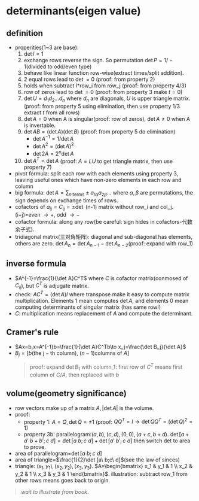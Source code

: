 # determinants(eigen value)

## definition
- properities(1~3 are base):
    1. $\det I=1$
    2. exchange rows reverse the sign. So permutation $\det P=1/-1$(divided to odd/even type)
    3. behave like linear function row-wise(extract times/split addition).
    4. 2 equal rows lead to $\det =0$ (proof: from property 2)
    5. holds when subtract l*row_i from row_j (proof: from property 4/3)
    6. row of zeros lead to $\det =0$ (proof: from property 3 make $t=0$)
    7. $\det U=d_1d_2\dots d_n$ where $d_n$ are diagonals, $U$ is upper triangle matrix. (proof: from property 5 using elimination, then use property 1/3 extract $t$ from all rows)
    8. $\det A=0$ when A is singular(proof: row of zeros), $\det  A\ne 0$ when A is invertable.
    9. $\det AB=(\det A)(\det B)$ (proof: from property 5 do elimination)
        - $\det A^{-1}=1/\det A$
        - $\det A^2=(\det A)^2$
        - $\det 2A=2^{n}\det A$
    10. $\det A^T=\det A$ (proof: $A=LU$ to get triangle matrix, then use property 7)
- pivot formula: split each row with each elements using property 3, leaving useful ones which have non-zero elements in each row and column
- big formula: $\det A=\sum_{n!\mathrm{terms}}\pm a_{1\alpha}a_{2\beta}\dots$ where $\alpha ,\beta$ are permutations, the sign depends on exchange times of rows.
- cofactors of $a_{ij}=C_{ij}=\pm \det$ (n-1) matrix without row_i and col_j. (i+j)=even $\to +$, odd $\to -$
- cofactor formula: along any row(be careful: sign hides in cofactors-代数余子式).
- tridiagonal matrix(三对角矩阵): diagonal and sub-diagonal has elements, others are zero. $\det A_n=\det A_{n-1}-\det A_{n-2}$(proof: expand with row_1)

## inverse formula
- $A^{-1}=\frac{1}{\det A}C^T$ where $C$ is cofactor matrix(conmosed of $C_{ij}$), but $C^T$ is adjugate matrix.
- check: $AC^T=(\det A)I$ where transpose make it easy to compute matrix multiplication. Elements 1 mean computes $\det A$, and elements 0 mean computing determinants of singular matrix (has same row!)
- $C$: multiplication means replacement of $A$ and compute the determinant.

## Cramer's rule
- $Ax=b,x=A^{-1}b=\frac{1}{\det A}C^Tb\to x_j=\frac{\det B_j}{\det A}$
- $B_j=[b\mathrm{(the\ j-th\ column)},\ (n-1)\mathrm{columns\ of\ }A]$
    > proof: expand $\det B_1$ with column_1: first row of $C^T$ means first column of $C/A$, then replaced with $b$

## volume(geometry significance)
- row vectors make up of a matrix $A,|\det A|$ is the volume.
- proof:
    - property 1: $A=Q,\det Q=\pm 1$ (proof: $QQ^T=I\to \det QQ^T=(\det Q)^2=1$)
    - property 3b: parallelogram:$(a,b),(c,d),(0,0),(a+c,b+d)$. $\det [a+a'\ b+b';c\ d]=\det [a\ b;c\ d]+\det [a'\ b';c\ d]$ then switch det to area to prove.
- area of parallelogram=$\det [a\ b;c\ d]$
- area of triangle=$\frac{1}{2}\det [a\ b;c\ d]$(see the law of sinces)
- triangle: $(x_1,y_1),(x_2,y_2),(x_3,y_3)$. $A=\begin{bmatrix} x_1 & y_1 & 1 \\ x_2 & y_2 & 1 \\ x_3 & y_3 & 1 \end{bmatrix}$. illustration: subtract row_1 from other rows means goes back to origin.
> *wait to illustrate from book*.
